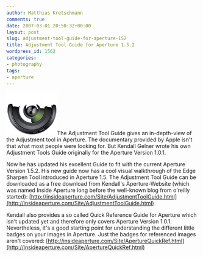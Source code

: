 ```yaml
---
author: Matthias Kretschmann
comments: true
date: 2007-03-01 20:50:32+00:00
layout: post
slug: adjustment-tool-guide-for-aperture-152
title: Adjustment Tool Guide for Aperture 1.5.2
wordpress_id: 1562
categories:
- photography
tags:
- aperture
---
```


![image](/media/lens.png)The Adjustment Tool Guide gives an in-depth-view of the Adjustment tool in Aperture. The documentary provided by Apple isn't that what most people were looking for. But Kendall Gelner wrote his own Adjustment Tools Guide originally for the Aperture Version 1.0.1.

Now he has updated his excellent Guide to fit with the current Aperture Version 1.5.2. His new guide now has a cool visual walkthrough of the Edge Sharpen Tool introduced in Aperture 1.5. The Adjustment Tool Guide can be downloaded as a free download from Kendall's Aperture-Website (which was named Inside Aperture long before the well-known blog from o'reilly started):
[http://insideaperture.com/Site/AdjustmentToolGuide.html](http://insideaperture.com/Site/AdjustmentToolGuide.html)

Kendall also provides a so called Quick Reference Guide for Aperture which isn't updated yet and therefore only covers Aperture Version 1.0.1. Nevertheless, it's a good starting point for understanding the different little badges on your images in Aperture. Just the badges for referenced images aren't covered:
[http://insideaperture.com/Site/ApertureQuickRef.html](http://insideaperture.com/Site/ApertureQuickRef.html)
